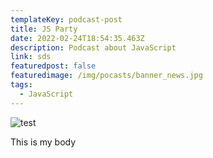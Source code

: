 ```yaml
---
templateKey: podcast-post
title: JS Party
date: 2022-02-24T18:54:35.463Z
description: Podcast about JavaScript
link: sds
featuredpost: false
featuredimage: /img/pocasts/banner_news.jpg
tags:
  - JavaScript
---
```

![test](/img/pocasts/banner_news.jpg "this is my title")

This is my body